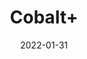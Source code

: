 ---
title: Cobalt+
date: '2022-01-31'
area: inprogress
subdomain: Mental Health
authors:
  - authorimage: /images/uploads/katlee.jpg
    authorname: 'Raina Merchant, MD'
    authorrole: Co-PI
  - authorimage: /images/uploads/srinivas.jpg
    authorname: 'Anish Agarwal, MD'
    authorrole: Co-PI
summary: >-
  Mental health needs were disproportionately high among health care workers (HCWs) before the COVID-19 pandemic. However, the rapid spread of the disease forced providers to grapple with additional stressors, including longer shifts, shortages of personal protective equipment, increased mortality and morbidity, and isolation. Cobalt is a platform that was developed at Penn Medicine to assist with this challenge. The goal of this research program is to assess the impact of and perhaps increase engagement with the COBALT platform by sending surveys and nudges to create appointments. Based on responses to surveys, employees will get a different nudge depending on PHQ and GAD scores.
features:
  - feature: App Integration
  - feature: Survey Administration
  - feature: SMS Conversations
spotlight: false
condition: Mental health
intervention: Patient communication
outcome: Increasing engagement with mental health tools in the employee health space
dedicatedpage: false
externalurl: https://centerfordigitalhealth.upenn.edu/cobalt
label: Research 
image: /images/dailycheckin2.jpg
---